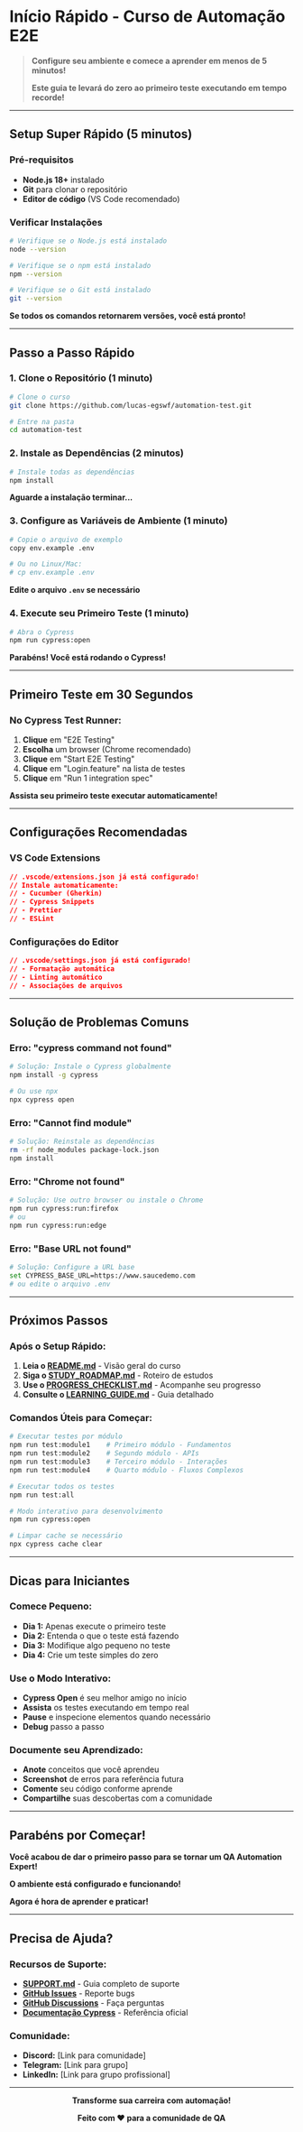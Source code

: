 # **Início Rápido - Curso de Automação E2E**

> **Configure seu ambiente e comece a aprender em menos de 5 minutos!** 
> 
> **Este guia te levará do zero ao primeiro teste executando em tempo recorde!**

---

## **Setup Super Rápido (5 minutos)**

### **Pré-requisitos**
- **Node.js 18+** instalado
- **Git** para clonar o repositório
- **Editor de código** (VS Code recomendado)

### **Verificar Instalações**
```bash
# Verifique se o Node.js está instalado
node --version

# Verifique se o npm está instalado
npm --version

# Verifique se o Git está instalado
git --version
```

**Se todos os comandos retornarem versões, você está pronto!**

---

## **Passo a Passo Rápido**

### **1. Clone o Repositório (1 minuto)**
```bash
# Clone o curso
git clone https://github.com/lucas-egswf/automation-test.git

# Entre na pasta
cd automation-test
```

### **2. Instale as Dependências (2 minutos)**
```bash
# Instale todas as dependências
npm install
```

**Aguarde a instalação terminar...**

### **3. Configure as Variáveis de Ambiente (1 minuto)**
```bash
# Copie o arquivo de exemplo
copy env.example .env

# Ou no Linux/Mac:
# cp env.example .env
```

**Edite o arquivo `.env` se necessário**

### **4. Execute seu Primeiro Teste (1 minuto)**
```bash
# Abra o Cypress
npm run cypress:open
```

**Parabéns! Você está rodando o Cypress!**

---

## **Primeiro Teste em 30 Segundos**

### **No Cypress Test Runner:**

1. **Clique** em "E2E Testing"
2. **Escolha** um browser (Chrome recomendado)
3. **Clique** em "Start E2E Testing"
4. **Clique** em "Login.feature" na lista de testes
5. **Clique** em "Run 1 integration spec"

**Assista seu primeiro teste executar automaticamente!**

---

## **Configurações Recomendadas**

### **VS Code Extensions**
```json
// .vscode/extensions.json já está configurado!
// Instale automaticamente:
// - Cucumber (Gherkin)
// - Cypress Snippets
// - Prettier
// - ESLint
```

### **Configurações do Editor**
```json
// .vscode/settings.json já está configurado!
// - Formatação automática
// - Linting automático
// - Associações de arquivos
```

---

## **Solução de Problemas Comuns**

### **Erro: "cypress command not found"**
```bash
# Solução: Instale o Cypress globalmente
npm install -g cypress

# Ou use npx
npx cypress open
```

### **Erro: "Cannot find module"**
```bash
# Solução: Reinstale as dependências
rm -rf node_modules package-lock.json
npm install
```

### **Erro: "Chrome not found"**
```bash
# Solução: Use outro browser ou instale o Chrome
npm run cypress:run:firefox
# ou
npm run cypress:run:edge
```

### **Erro: "Base URL not found"**
```bash
# Solução: Configure a URL base
set CYPRESS_BASE_URL=https://www.saucedemo.com
# ou edite o arquivo .env
```

---

## **Próximos Passos**

### **Após o Setup Rápido:**

1. **Leia o [README.md](README.md)** - Visão geral do curso
2. **Siga o [STUDY_ROADMAP.md](STUDY_ROADMAP.md)** - Roteiro de estudos
3. **Use o [PROGRESS_CHECKLIST.md](PROGRESS_CHECKLIST.md)** - Acompanhe seu progresso
4. **Consulte o [LEARNING_GUIDE.md](LEARNING_GUIDE.md)** - Guia detalhado

### **Comandos Úteis para Começar:**
```bash
# Executar testes por módulo
npm run test:module1    # Primeiro módulo - Fundamentos
npm run test:module2    # Segundo módulo - APIs
npm run test:module3    # Terceiro módulo - Interações
npm run test:module4    # Quarto módulo - Fluxos Complexos

# Executar todos os testes
npm run test:all

# Modo interativo para desenvolvimento
npm run cypress:open

# Limpar cache se necessário
npx cypress cache clear
```

---

## **Dicas para Iniciantes**

### **Comece Pequeno:**
- **Dia 1:** Apenas execute o primeiro teste
- **Dia 2:** Entenda o que o teste está fazendo
- **Dia 3:** Modifique algo pequeno no teste
- **Dia 4:** Crie um teste simples do zero

### **Use o Modo Interativo:**
- **Cypress Open** é seu melhor amigo no início
- **Assista** os testes executando em tempo real
- **Pause** e inspecione elementos quando necessário
- **Debug** passo a passo

### **Documente seu Aprendizado:**
- **Anote** conceitos que você aprendeu
- **Screenshot** de erros para referência futura
- **Comente** seu código conforme aprende
- **Compartilhe** suas descobertas com a comunidade

---

## **Parabéns por Começar!**

**Você acabou de dar o primeiro passo para se tornar um QA Automation Expert!**

**O ambiente está configurado e funcionando!**

**Agora é hora de aprender e praticar!**

---

## **Precisa de Ajuda?**

### **Recursos de Suporte:**
- **[SUPPORT.md](SUPPORT.md)** - Guia completo de suporte
- **[GitHub Issues](https://github.com/lucas-egswf/automation-test/issues)** - Reporte bugs
- **[GitHub Discussions](https://github.com/lucas-egswf/automation-test/discussions)** - Faça perguntas
- **[Documentação Cypress](https://docs.cypress.io/)** - Referência oficial

### **Comunidade:**
- **Discord:** [Link para comunidade]
- **Telegram:** [Link para grupo]
- **LinkedIn:** [Link para grupo profissional]

---

<div align="center">

**Transforme sua carreira com automação!**

**Feito com ❤️ para a comunidade de QA**

</div>
